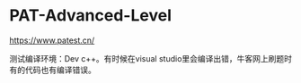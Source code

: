 # PAT-Advanced-Level
https://www.patest.cn/

测试编译环境：Dev c++。有时候在visual studio里会编译出错，牛客网上刷题时有的代码也有编译错误。
